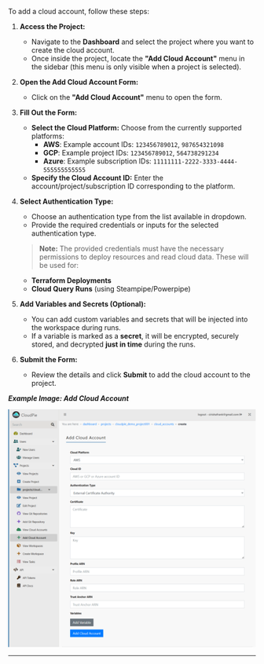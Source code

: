 To add a cloud account, follow these steps:

1. **Access the Project:**
   - Navigate to the **Dashboard** and select the project where you want to create the cloud account.
   - Once inside the project, locate the **"Add Cloud Account"** menu in the sidebar (this menu is only visible when a project is selected).

2. **Open the Add Cloud Account Form:**
   - Click on the **"Add Cloud Account"** menu to open the form.

3. **Fill Out the Form:**
   - **Select the Cloud Platform:** Choose from the currently supported platforms:
     - **AWS**: Example account IDs: `123456789012`, `987654321098`
     - **GCP**: Example project IDs: `123456789012`, `564738291234`
     - **Azure**: Example subscription IDs: `11111111-2222-3333-4444-555555555555`
   - **Specify the Cloud Account ID:** Enter the account/project/subscription ID corresponding to the platform.

4. **Select Authentication Type:**
   - Choose an authentication type from the list available in dropdown.
   - Provide the required credentials or inputs for the selected authentication type.

   > **Note:** The provided credentials must have the necessary permissions to deploy resources and read cloud data. These will be used for:
   - **Terraform Deployments**
   - **Cloud Query Runs** (using Steampipe/Powerpipe)

5. **Add Variables and Secrets (Optional):**
   - You can add custom variables and secrets that will be injected into the workspace during runs.
   - If a variable is marked as a **secret**, it will be encrypted, securely stored, and decrypted **just in time** during the runs.

6. **Submit the Form:**
   - Review the details and click **Submit** to add the cloud account to the project.

***Example Image: Add Cloud Account***

![Screenshot of Add Cloud Account Form](images/add_cloud_account.png)

---
